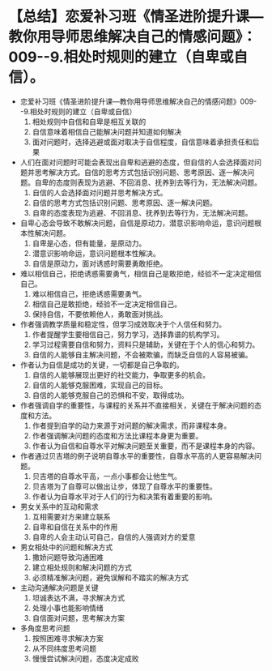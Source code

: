 # 【总结】恋爱补习班《情圣进阶提升课—教你用导师思维解决自己的情感问题》：009--9.相处时规则的建立（自卑或自信）。

-   恋爱补习班《情圣进阶提升课—教你用导师思维解决自己的情感问题》009--9.相处时规则的建立（自卑或自信）
    1.  相处规则中自信和自卑是相互关联的
    2.  自信意味着相信自己能解决问题并知道如何解决
    3.  面对问题时，选择逃避或面对取决于自信程度，自信意味着承担责任和后果
-   人们在面对问题时可能会表现出自卑和逃避的态度，但自信的人会选择面对问题并思考解决方式。自信的思考方式包括识别问题、思考原因、逐一解决问题。自卑的态度则表现为逃避、不回消息、抚养到去等行为，无法解决问题。
    1.  自信的人会选择面对问题并思考解决方式。
    2.  自信的思考方式包括识别问题、思考原因、逐一解决问题。
    3.  自卑的态度表现为逃避、不回消息、抚养到去等行为，无法解决问题。
-   自卑心态会导致不敢解决问题，自信是原动力，潜意识影响命运，意识问题根本性解决问题。
    1.  自卑是心态，但有能量，是原动力。
    2.  潜意识影响命运，意识问题根本性解决。
    3.  自信是原动力，面对诱惑时需要勇敢拒绝。
-   难以相信自己，拒绝诱惑需要勇气，相信自己是敢拒绝，经验不一定决定相信自己。
    1.  难以相信自己，拒绝诱惑需要勇气。
    2.  相信自己是敢拒绝，经验不一定决定相信自己。
    3.  保持自信，不要依赖他人，勇敢面对挑战。
-   作者强调教学质量和稳定性，但学习成效取决于个人信任和努力。
    1.  作者提醒学生要相信自己，努力学习，选择靠谱的机构学习。
    2.  学习过程需要自信和努力，资料只是辅助，关键在于个人的信心和努力。
    3.  自信的人能够自主解决问题，不会被欺骗，而缺乏自信的人容易被骗。
-   作者认为自信是成功的关键，一切都是自己争取的。
    1.  自信的人能够展现出更好的社交能力，争取更多的机会。
    2.  自信的人能够克服困难，实现自己的目标。
    3.  自信的人能够克服自己的恐惧和不安，取得成功。
-   作者强调自学的重要性，与课程的关系并不直接相关，关键在于解决问题的态度和方法。
    1.  作者提到自学的动力来源于对问题的解决需求，而非课程本身。
    2.  作者强调解决问题的态度和方法比课程本身更为重要。
    3.  作者认为自信和自尊水平对解决问题至关重要，而不是课程本身的内容。
-   作者通过贝吉塔的例子说明自尊水平的重要性，自尊水平高的人更容易解决问题。
    1.  贝吉塔的自尊水平高，一点小事都会让他生气。
    2.  贝吉塔为了自尊可以做出让步，体现了自尊水平的重要性。
    3.  作者认为自尊水平对于人们的行为和决策有着重要的影响。
-   男女关系中的互动和需求
    1.  互相需要对方来建立联系
    2.  自卑和自信在关系中的作用
    3.  自卑的人会主动认可自己，自信的人强调对方的爱意
-   男女相处中的问题和解决方式
    1.  撒娇问题导致沟通困难
    2.  建立相处规则和解决问题的方式
    3.  必须精准解决问题，避免误解和不踏实的解决方式
-   主动沟通解决问题是关键
    1.  坦诚表达不满，寻求解决方式
    2.  处理小事也能影响情绪
    3.  自信面对问题，思考解决方案
-   多角度思考问题
    1.  按照困难寻求解决方案
    2.  从不同纬度思考问题
    3.  慢慢尝试解决问题，态度决定成败